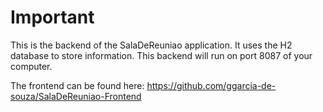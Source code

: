 # Important

This is the backend of the SalaDeReuniao application. It uses the H2 database to store information. This backend will run on port 8087 of your computer.

The frontend can be found here: https://github.com/ggarcia-de-souza/SalaDeReuniao-Frontend

